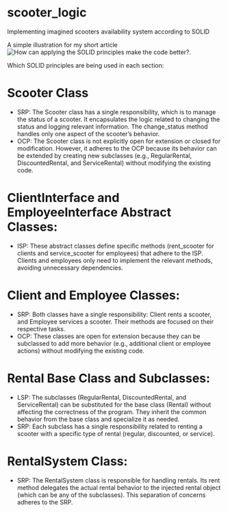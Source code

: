 # scooter_logic
Implementing imagined scooters availability system according to SOLID

A simple illustration for my short article ![How can applying the SOLID principles make the code better?](https://dev.to/antonov_mike/how-can-applying-the-solid-principles-make-the-code-better-3fam).

Which SOLID principles are being used in each section:

# Scooter Class
- SRP: The Scooter class has a single responsibility, which is to manage the status of a scooter. It encapsulates the logic related to changing the status and logging relevant information. The change_status method handles only one aspect of the scooter’s behavior.
- OCP: The Scooter class is not explicitly open for extension or closed for modification. However, it adheres to the OCP because its behavior can be extended by creating new subclasses (e.g., RegularRental, DiscountedRental, and ServiceRental) without modifying the existing code.

# ClientInterface and EmployeeInterface Abstract Classes:
- ISP: These abstract classes define specific methods (rent_scooter for clients and service_scooter for employees) that adhere to the ISP. Clients and employees only need to implement the relevant methods, avoiding unnecessary dependencies.

# Client and Employee Classes:
- SRP: Both classes have a single responsibility: Client rents a scooter, and Employee services a scooter. Their methods are focused on their respective tasks.
- OCP: These classes are open for extension because they can be subclassed to add more behavior (e.g., additional client or employee actions) without modifying the existing code.

# Rental Base Class and Subclasses:
- LSP: The subclasses (RegularRental, DiscountedRental, and ServiceRental) can be substituted for the base class (Rental) without affecting the correctness of the program. They inherit the common behavior from the base class and specialize it as needed.
- SRP: Each subclass has a single responsibility related to renting a scooter with a specific type of rental (regular, discounted, or service).

# RentalSystem Class:
- SRP: The RentalSystem class is responsible for handling rentals. Its rent method delegates the actual rental behavior to the injected rental object (which can be any of the subclasses). This separation of concerns adheres to the SRP.
